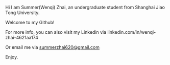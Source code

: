 Hi I am Summer(Wenqi) Zhai, an undergraduate student from Shanghai Jiao Tong University.

Welcome to my Github!

For more info, you can also visit my Linkedin via linkedin.com/in/wenqi-zhai-4621aa174

Or email me via summerzhai620@gmail.com

Enjoy.
